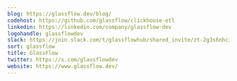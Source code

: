 ```yaml
---
blog: https://glassflow.dev/blog/
codehost: https://github.com/glassflow/clickhouse-etl
linkedin: https://linkedin.com/company/glassflow-dev
logohandle: glassflowdev
slack: https://join.slack.com/t/glassflowhub/shared_invite/zt-2g3s6nhci-bb8cXP9g9jAQ942gHP5tqg
sort: glassflow
title: GlassFlow
twitter: https://x.com/glassflowdev
website: https://www.glassflow.dev/
---
```

